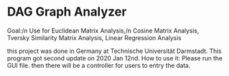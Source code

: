 # DAG Graph Analyzer
Goal:/n
  Use for Euclidean Matrix Analysis,/n
          Cosine Matrix Analysis,
          Tversky Similarity Matrix Analysis,
          Linear Regression Analysis
          
this project was done in Germany at Technische Universität Darmstadt.
This program got second update on 2020 Jan 12nd.
How to use it:
Please run the GUI file.
then there will be a controller for users to entry the data.
